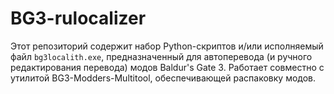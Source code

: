# BG3-rulocalizer
 Этот репозиторий содержит набор Python-скриптов и/или исполняемый файл `bg3localith.exe`, предназначенный для автоперевода (и ручного редактирования перевода) модов Baldur's Gate 3. Работает совместно с утилитой BG3-Modders-Multitool, обеспечивающей распаковку модов.
